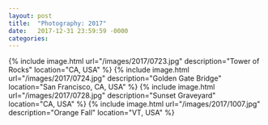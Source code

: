 ```yaml
---
layout: post
title:  "Photography: 2017"
date:   2017-12-31 23:59:59 -0000
categories: 
---
```

{% include image.html url="/images/2017/0723.jpg" description="Tower of Rocks" location="CA, USA" %}
{% include image.html url="/images/2017/0724.jpg" description="Golden Gate Bridge" location="San Francisco, CA, USA" %}
{% include image.html url="/images/2017/0728.jpg" description="Sunset Graveyard" location="CA, USA" %}
{% include image.html url="/images/2017/1007.jpg" description="Orange Fall" location="VT, USA" %}